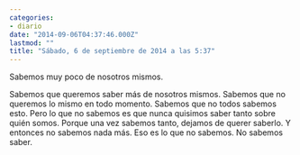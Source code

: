 ```yaml
---
categories:
- diario
date: "2014-09-06T04:37:46.000Z"
lastmod: ""
title: "Sábado, 6 de septiembre de 2014 a las 5:37"
---
```


Sabemos muy poco de nosotros mismos.

Sabemos que queremos saber más de nosotros mismos.
Sabemos que no queremos lo mismo en todo momento.
Sabemos que no todos sabemos esto.
Pero lo que no sabemos es que nunca quisimos saber tanto sobre quién somos.
Porque una vez sabemos tanto, dejamos de querer saberlo.
Y entonces no sabemos nada más.
Eso es lo que no sabemos.
No sabemos saber.
